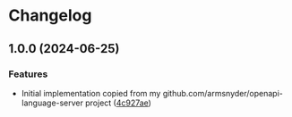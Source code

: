 # Changelog

## 1.0.0 (2024-06-25)


### Features

* Initial implementation copied from my github.com/armsnyder/openapi-language-server project ([4c927ae](https://github.com/armsnyder/lsp/commit/4c927aef07d8ed4149ae25d738a39f6d58d9087a))
